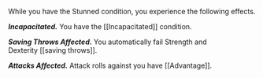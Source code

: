 While you have the Stunned condition, you experience the following effects.

**_Incapacitated._** You have the [[Incapacitated]] condition.

**_Saving Throws Affected._** You automatically fail Strength and Dexterity [[saving throws]].

**_Attacks Affected._** Attack rolls against you have [[Advantage]].